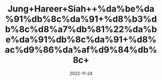 ---
title: 'Jung+Hareer+Siah++%da%be%da%91%db%8c%da%91+%d8%b3%db%8c%d8%a7%db%81%22%da%be%da%91%db%8c%da%91+%d8%ac%d9%86%da%af%d9%84%db%8c+'
date: '2022-11-24' 
metatag: '' 
inventory: '0' 
draft: false 
# meta description 
shortDescripton: 'Black+Small+Halila++%22It+improves+intelligence.+It+is+a+good+herbal+remedy+for+refining+the+complexion+of+the+skin+and+minimizing+the+signs+of+aging.'
description: 'Herbs+%d8%ac%da%91%db%8c+%d8%a8%d9%88%d9%b9%db%8c'
longdescription: ''
tags: ''
brand: ''
subCategory: ''
unit: '50 gm-Pk'
sellCount: '0'
featured: False
# product Price
price: '100.0'
# Product Short Description
shortDescription: 'Black+Small+Halila++%22It+improves+intelligence.+It+is+a+good+herbal+remedy+for+refining+the+complexion+of+the+skin+and+minimizing+the+signs+of+aging.'
productID: 'C9F57E2B-1527-ED11-9968-005056B3A416'
type: 'products'
category: 'Herbs+%d8%ac%da%91%db%8c+%d8%a8%d9%88%d9%b9%db%8c' 
thumnailproduct: 'https://eraconnect.blob.core.windows.net/product-images/aminsaddiquidawakhana/C9F57E2B-1527-ED11-9968-005056B3A416.webp' 
images:
  - image: 'https://eraconnect.blob.core.windows.net/product-images/aminsaddiquidawakhana/C9F57E2B-1527-ED11-9968-005056B3A416.webp'  
Variants:
---
